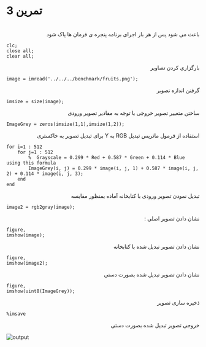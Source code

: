 # تمرین 3
<br />
<div dir="rtl">
    باعث می شود پس از هر بار اجرای برنامه پنجره ی فرمان ها پاک شود   
</div>

```
clc;
close all;
clear all;
```
<div dir="rtl">
  بارگزاری کردن تصاویر
</div>

```
image = imread('../../../benchmark/fruits.png');
```

<div dir="rtl">
   گرفتن اندازه تصویر
</div>

```
imsize = size(image);
```

<div dir="rtl">
  ساختن متغییر تصویر خروجی با توجه به مقادیر تصویر ورودی
</div>

```
ImageGrey = zeros(imsize(1,1),imsize(1,2));
```

<div dir="rtl">
  استفاده از فرمول ماتریس تبدیل RGB به Y برای تبدیل  تصویر به خاکستری
</div>

```
for i=1 : 512
    for j=1 : 512
        %  Grayscale = 0.299 * Red + 0.587 * Green + 0.114 * Blue using this formula
        ImageGrey(i, j) = 0.299 * image(i, j, 1) + 0.587 * image(i, j, 2) + 0.114 * image(i, j, 3);
    end
end
```

<div dir="rtl">
  تبدیل نمودن تصویر ورودی با کتابخانه آماده بمنظور مقایسه
</div>

```
image2 = rgb2gray(image);
```


<div dir="rtl">
  نشان دادن تصویر اصلی :
</div>

```
figure,
imshow(image);
```

<div dir="rtl">
    نشان دادن تصویر تبدیل شده با کتابخانه
</div>

 ```
 figure,
 imshow(image2);
 ````
 
 <div dir="rtl">
    نشان دادن تصویر تبدیل شده بصورت دستی
</div>

 ```
figure,
imshow(uint8(ImageGrey));
```
<div dir="rtl">
  ذخیره سازی تصویر
</div>

```
%imsave
```

<div dir="rtl">
خروجی  تصویر تبدیل شده بصورت دستی
</div>

![output](t3.bmp)
